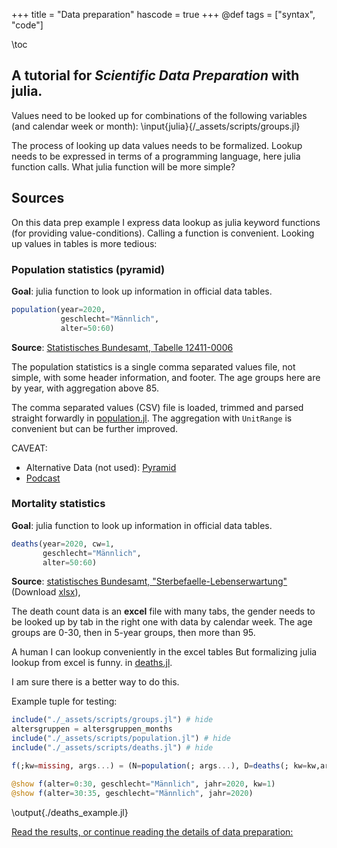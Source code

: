 +++
title = "Data preparation"
hascode = true
+++
@def tags = ["syntax", "code"]

\toc

## A tutorial for *Scientific Data Preparation* with julia.

Values need to be looked up 
for combinations of the following variables (and calendar week or month):
\input{julia}{/_assets/scripts/groups.jl}

The process of looking up data values needs to be formalized.
Lookup needs to be expressed in terms of a programming language, here julia function calls.
What julia function will be more simple?

## Sources
On this data prep example I express data lookup as julia keyword functions 
(for providing value-conditions).
Calling a function is convenient.
Looking up values in tables is more tedious:

### Population statistics (pyramid)
**Goal**: julia function to look up information in official data tables.
```julia
population(year=2020,
           geschlecht="Männlich",
           alter=50:60)
```

**Source**: [Statistisches Bundesamt, Tabelle 12411-0006](https://www-genesis.destatis.de/genesis//online?operation=table&code=12411-0006&bypass=true&levelindex=0&levelid=1612115589154#abreadcrumb)

The population statistics is a single
comma separated values file,
not simple, with some header information, and footer.
The age groups here are by year, with aggregation above 85.

The comma separated values (CSV) file is loaded, trimmed and parsed straight forwardly
in [population.jl](https://github.com/gkappler/Sterbestatistik/blob/main/_assets/scripts/population.jl).
The aggregation with `UnitRange` is convenient
but can be further improved.

CAVEAT:
- Alternative Data (not used): [Pyramid](https://service.destatis.de/bevoelkerungspyramide/index.html#!y=2018&v=2)
- [Podcast](https://www.destatis.de/DE/Themen/Gesellschaft-Umwelt/Bevoelkerung/Sterbefaelle-Lebenserwartung/Podcast/podcast-sterbefaelle.html)


### Mortality statistics
**Goal**: julia function to look up information in official data tables.
```julia
deaths(year=2020, cw=1,
       geschlecht="Männlich",
       alter=50:60)
```

**Source**: [statistisches Bundesamt, "Sterbefaelle-Lebenserwartung"](https://www.destatis.de/DE/Themen/Gesellschaft-Umwelt/Bevoelkerung/Sterbefaelle-Lebenserwartung/Tabellen/sonderauswertung-sterbefaelle.html) (Download [xlsx](https://www.destatis.de/DE/Themen/Gesellschaft-Umwelt/Bevoelkerung/Sterbefaelle-Lebenserwartung/Tabellen/sonderauswertung-sterbefaelle.xlsx?__blob=publicationFile)),

The death count data is an **excel** file
with many tabs,
the gender needs to be looked up by tab
in the right one with data by calendar week.
The age groups are 0-30, then in 5-year groups, then more than 95.

A human I can lookup conveniently in the excel tables
But formalizing julia lookup from excel is funny.
in [deaths.jl](https://github.com/gkappler/Sterbestatistik/blob/main/_assets/scripts/deaths.jl).

I am sure there is a better way to do this.
                
Example tuple for testing:
```julia:./deaths_example.jl
include("./_assets/scripts/groups.jl") # hide
altersgruppen = altersgruppen_months
include("./_assets/scripts/population.jl") # hide
include("./_assets/scripts/deaths.jl") # hide

f(;kw=missing, args...) = (N=population(; args...), D=deaths(; kw=kw,args...))

@show f(alter=0:30, geschlecht="Männlich", jahr=2020, kw=1)
@show f(alter=30:35, geschlecht="Männlich", jahr=2020)
```
\output{./deaths_example.jl}



[Read the results, or continue reading the details of data preparation:](/averageeffects_months/)



